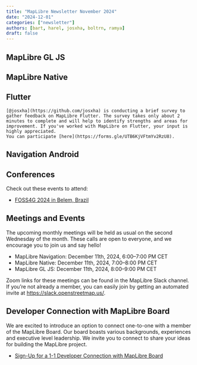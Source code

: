 ```yaml
---
title: "MapLibre Newsletter November 2024"
date: "2024-12-01"
categories: ["newsletter"]
authors: [bart, harel, josxha, boltrn, ramya]
draft: false
---
```


## MapLibre GL JS



## MapLibre Native


## Flutter

    [@josxha](https://github.com/josxha) is conducting a brief survey to gather feedback on MapLibre Flutter. The survey takes only about 2 minutes to complete and will help to identify strengths and areas for improvement. If you've worked with MapLibre on Flutter, your input is highly appreciated.
    You can participate [here](https://forms.gle/UTB6KjVFtmYv2RzU8).

## Navigation Android
## Conferences

Check out these events to attend:

- [FOSS4G 2024 in Belem, Brazil](https://2024.foss4g.org/en/)

## Meetings and Events

The upcoming monthly meetings will be held as usual on the second Wednesday of the month. These calls are open to everyone, and we encourage you to join us and say hello!

- MapLibre Navigation: December 11th, 2024, 6:00–7:00 PM CET
- MapLibre Native: December 11th, 2024, 7:00–8:00 PM CET
- MapLibre GL JS: December 11th, 2024, 8:00–9:00 PM CET

Zoom links for these meetings can be found in the MapLibre Slack channel. If you’re not already a member, you can easily join by getting an automated invite at https://slack.openstreetmap.us/.

## Developer Connection with MapLibre Board

We are excited to introduce an option to connect one-to-one with a member of the MapLibre Board. Our board boasts various backgrounds, experiences and executive level leadership. We invite you to connect to share your ideas for building the MapLibre project.

- [Sign-Up for a 1-1 Developer Connection with MapLibre Board](https://forms.gle/tSEPUKi98i8fTCP59)
